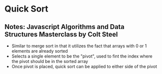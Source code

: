# Quick Sort

## Notes: Javascript Algorithms and Data Structures Masterclass by Colt Steel

- Similar to merge sort in that it utilizes the fact that arrays with 0 or 1 elements are already sorted
- Selects a single element to be the "pivot", used to fint the index where the pivot should be in the sorted array
- Once pivot is placed, quick sort can be applied to either side of the pivot
